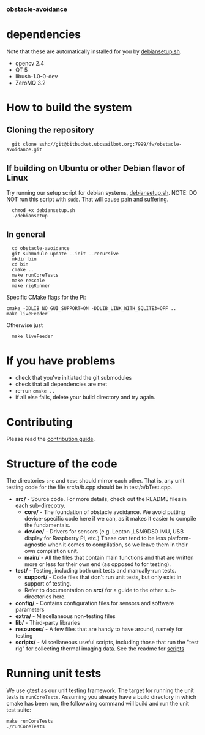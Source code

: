 ### obstacle-avoidance

# dependencies

Note that these are automatically installed for you by [debiansetup.sh](debiansetup.sh).

- opencv 2.4
- QT 5
- libusb-1.0-0-dev
- ZeroMQ 3.2

# How to build the system

## Cloning the repository

```
  git clone ssh://git@bitbucket.ubcsailbot.org:7999/fw/obstacle-avoidance.git
```

## If building on Ubuntu or other Debian flavor of Linux

Try running our setup script for debian systems, [debiansetup.sh](debiansetup.sh). NOTE: DO NOT run this script with `sudo`. That will cause pain and suffering.

```
  chmod +x debiansetup.sh
  ./debiansetup
```

## In general

```
  cd obstacle-avoidance
  git submodule update --init --recursive
  mkdir bin
  cd bin
  cmake ..
  make runCoreTests
  make rescale
  make rigRunner
```

Specific CMake flags for the Pi:

```
cmake -DDLIB_NO_GUI_SUPPORT=ON -DDLIB_LINK_WITH_SQLITE3=OFF ..
make liveFeeder
```  

Otherwise just

```
  make liveFeeder
```    

# If you have problems
 - check that you've initiated the git submodules
 - check that all dependencies are met
 - re-run `cmake ..`
 - if all else fails, delete your build directory and try again.

# Contributing
Please read the [contribution guide](CONTRIBUTING.md).


# Structure of the code
The directories `src` and `test` should mirror each other. That is, any unit testing code for
the file src/a/b.cpp should be in test/a/bTest.cpp.

-   **src/** - Source code. For more details, check out the README files in each sub-direcotry.
    -   **core/** - The foundation of obstacle avoidance. We avoid putting device-specific code
    here if we can, as it makes it easier to compile the fundamentals.
    -   **device/** - Drivers for sensors (e.g. Lepton ,LSM9DS0 IMU, USB display for Raspberry Pi, etc.)
    These can tend to be less platform-agnostic when it comes to compilation, so we leave them
    in their own compilation unit.
    -   **main/** - All the files that contain main functions and that are written more or less
     for their own end (as opposed to for testing).
-   **test/** - Testing, including both unit tests and manually-run tests.
    -   **support/** - Code files that don't run unit tests, but only exist in support of testing.
    -   Refer to documentation on **src/** for a guide to the other sub-directories here.
-   **config/** - Contains configuration files for sensors and software parameters
-   **extra/** - Miscellaneous non-testing files
-   **lib/** - Third-party libraries
-   **resources/** - A few files that are handy to have around, namely for testing
-   **scripts/** - Miscellaneous useful scripts, including those that run the "test rig" for collecting thermal imaging data.
      See the readme for [scripts](scripts/README.md)

# Running unit tests

We use [gtest](https://github.com/google/googletest) as our unit testing framework.
The target for running the unit tests is `runCoreTests`. Assuming you already have a
build directory in which cmake has been run, the followwing command will build and run
the unit test suite:

 ```
 make runCoreTests
 ./runCoreTests
 ```
